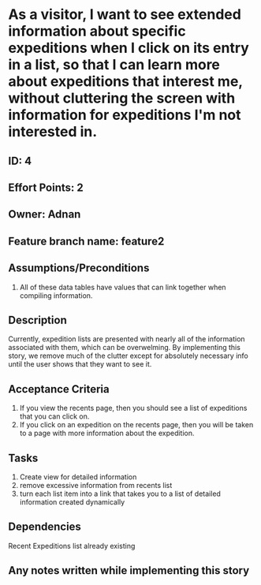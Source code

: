# As a visitor, I want to see extended information about specific expeditions when I click on its entry in a list, so that I can learn more about expeditions that interest me, without cluttering the screen with information for expeditions I'm not interested in.

## ID: 4
## Effort Points: 2
## Owner: Adnan
## Feature branch name: feature2

## Assumptions/Preconditions
1. All of these data tables have values that can link together when compiling information. 

## Description
Currently, expedition lists are presented with nearly all of the information associated with them, which can be overwelming. By implementing this story, we remove much of the clutter except for absolutely necessary info until the user shows that they want to see it.

## Acceptance Criteria

1. If you view the recents page, then you should see a list of expeditions that you can click on.
2. If you click on an expedition on the recents page, then you will be taken to a page with more information about the expedition. 

## Tasks
1. Create view for detailed information
2. remove excessive information from recents list
3. turn each list item into a link that takes you to a list of detailed information created dynamically

## Dependencies
Recent Expeditions list already existing

## Any notes written while implementing this story